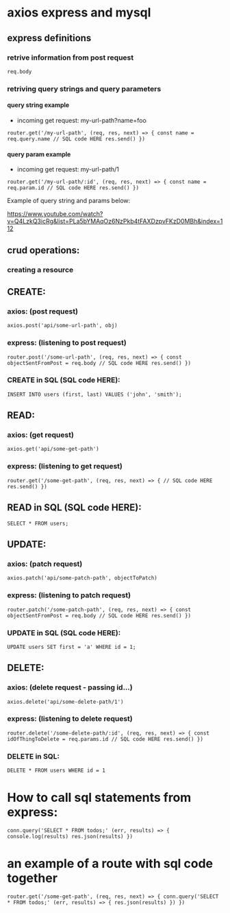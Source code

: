 # axios express and mysql

## express definitions

### retrive information from post request

```req.body```

### retriving query strings and query parameters

#### query string example

- incoming get request: my-url-path?name=foo

`router.get('/my-url-path', (req, res, next) => {
  const name = req.query.name
  // SQL code HERE
  res.send()
})`

#### query param example

- incoming get request: my-url-path/1

`router.get('/my-url-path/:id', (req, res, next) => {
  const name = req.param.id
  // SQL code HERE
  res.send()
})`

Example of query string and params below:

https://www.youtube.com/watch?v=Q4LzkQ3icRg&list=PLa5bYMAqOz6NzPkb4tFAXDzpvFKzD0MBh&index=112

## crud operations:

### creating a resource

## CREATE:
### axios: (post request)

```axios.post('api/some-url-path', obj)```

### express: (listening to post request)

`router.post('/some-url-path', (req, res, next) => {
  const objectSentFromPost = req.body
  // SQL code HERE
  res.send()
})`

### CREATE in SQL (SQL code HERE):
```INSERT INTO users (first, last) VALUES ('john', 'smith');```

## READ:
### axios: (get request)
```axios.get('api/some-get-path')```

### express: (listening to get request)
`router.get('/some-get-path', (req, res, next) => {
  // SQL code HERE
  res.send()
})`

## READ in SQL (SQL code HERE):
```SELECT * FROM users;```

## UPDATE:
### axios: (patch request)
```axios.patch('api/some-patch-path', objectToPatch)```

### express: (listening to patch request)
`router.patch('/some-patch-path', (req, res, next) => {
  const objectSentFromPost = req.body
  // SQL code HERE
  res.send()
})`

### UPDATE in SQL (SQL code HERE):

```UPDATE users SET first = 'a' WHERE id = 1;```


## DELETE:
### axios: (delete request - passing id...)
```axios.delete('api/some-delete-path/1')```

### express: (listening to delete request)
`router.delete('/some-delete-path/:id', (req, res, next) => {
  const idOfThingToDelete = req.params.id
  // SQL code HERE
  res.send()
})`

### DELETE in SQL:

```DELETE * FROM users WHERE id = 1```


# How to call sql statements from express:

`conn.query('SELECT * FROM todos;' (err, results) => {
    console.log(results)
    res.json(results)
})`

# an example of a route with sql code together

`router.get('/some-get-path', (req, res, next) => {
  conn.query('SELECT * FROM todos;' (err, results) => {
    res.json(results)
  })
})`